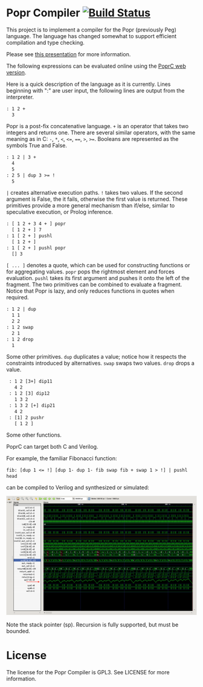 Popr Compiler [![Build Status](https://travis-ci.org/HackerFoo/poprc.svg?branch=master)](https://travis-ci.org/HackerFoo/poprc)
============

This project is to implement a compiler for the Popr (previously Peg) language.  The language has changed somewhat to support efficient compilation and type checking.

Please see [this presentation](http://hackerfoo.com/presentations/ttpl_slides.html) for more information.

The following expressions can be evaluated online using the [PoprC web version](http://hackerfoo.com/eval.html).

Here is a quick description of the language as it is currently. Lines beginning with ":" are user input, the following lines are output from the interpreter.

    : 1 2 +
      3

Popr is a post-fix concatenative language.  `+` is an operator that takes two integers and returns one.  There are several similar operators, with the same meaning as in C: `-`, `*`, `<`, `<=`, `==`, `>`, `>=`.  Booleans are represented as the symbols True and False.

    : 1 2 | 3 +
      4
      5
    : 2 5 | dup 3 >= !
      5

`|` creates alternative execution paths.  `!` takes two values.  If the second argument is False, the it fails, otherwise the first value is returned.  These primitives provide a more general mechanism than if/else, similar to speculative execution, or Prolog inference.

    : [ 1 2 + 3 4 + ] popr
      [ 1 2 + ] 7
    : 1 [ 2 + ] pushl
      [ 1 2 + ]
    : 1 [ 2 + ] pushl popr
      [] 3

`[ ... ]` denotes a quote, which can be used for constructing functions or for aggregating values.  `popr` pops the rightmost element and forces evaluation.  `pushl` takes its first argument and pushes it onto the left of the fragment.  The two primitives can be combined to evaluate a fragment.  Notice that Popr is lazy, and only reduces functions in quotes when required.

    : 1 2 | dup
      1 1
      2 2
    : 1 2 swap
      2 1
    : 1 2 drop
      1

Some other primitives.  `dup` duplicates a value; notice how it respects the constraints introduced by alternatives.  `swap` swaps two values.  `drop` drops a value.

     : 1 2 [3+] dip11
       4 2
     : 1 2 [3] dip12
       1 3 2
     : 1 3 2 [+] dip21
       4 2
     : [1] 2 pushr
       [ 1 2 ]

Some other functions.

PoprC can target both C and Verilog.

For example, the familiar Fibonacci function:

    fib: [dup 1 <= !] [dup 1- dup 1- fib swap fib + swap 1 > !] | pushl head

can be compiled to Verilog and synthesized or simulated:

![fib wave](pic/fib_wave.png)

Note the stack pointer (sp). Recursion is fully supported, but must be bounded.

License
=======

The license for the Popr Compiler is GPL3.  See LICENSE for more information.
